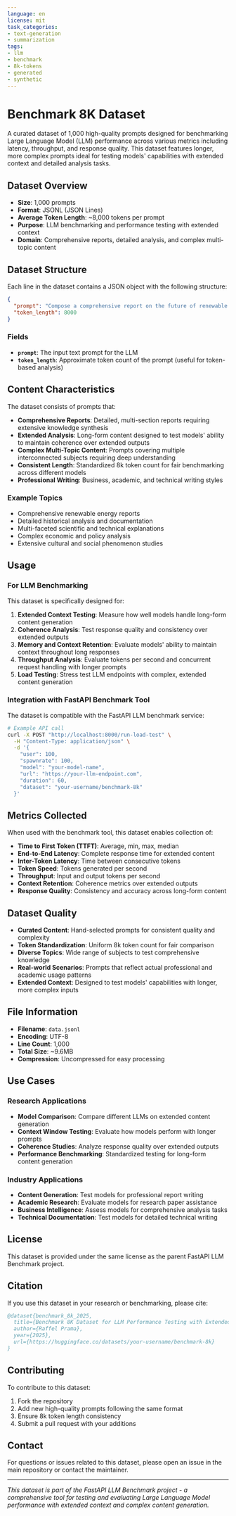 ```yaml
---
language: en
license: mit
task_categories:
- text-generation
- summarization
tags:
- llm
- benchmark
- 8k-tokens
- generated
- synthetic
---
```


# Benchmark 8K Dataset

A curated dataset of 1,000 high-quality prompts designed for benchmarking Large Language Model (LLM) performance across various metrics including latency, throughput, and response quality. This dataset features longer, more complex prompts ideal for testing models' capabilities with extended context and detailed analysis tasks.

## Dataset Overview

- **Size**: 1,000 prompts
- **Format**: JSONL (JSON Lines)
- **Average Token Length**: ~8,000 tokens per prompt
- **Purpose**: LLM benchmarking and performance testing with extended context
- **Domain**: Comprehensive reports, detailed analysis, and complex multi-topic content

## Dataset Structure

Each line in the dataset contains a JSON object with the following structure:

```json
{
  "prompt": "Compose a comprehensive report on the future of renewable energy...",
  "token_length": 8000
}
```

### Fields

- **`prompt`**: The input text prompt for the LLM
- **`token_length`**: Approximate token count of the prompt (useful for token-based analysis)

## Content Characteristics

The dataset consists of prompts that:

- **Comprehensive Reports**: Detailed, multi-section reports requiring extensive knowledge synthesis
- **Extended Analysis**: Long-form content designed to test models' ability to maintain coherence over extended outputs
- **Complex Multi-Topic Content**: Prompts covering multiple interconnected subjects requiring deep understanding
- **Consistent Length**: Standardized 8k token count for fair benchmarking across different models
- **Professional Writing**: Business, academic, and technical writing styles

### Example Topics

- Comprehensive renewable energy reports
- Detailed historical analysis and documentation
- Multi-faceted scientific and technical explanations
- Complex economic and policy analysis
- Extensive cultural and social phenomenon studies

## Usage

### For LLM Benchmarking

This dataset is specifically designed for:

1. **Extended Context Testing**: Measure how well models handle long-form content generation
2. **Coherence Analysis**: Test response quality and consistency over extended outputs
3. **Memory and Context Retention**: Evaluate models' ability to maintain context throughout long responses
4. **Throughput Analysis**: Evaluate tokens per second and concurrent request handling with longer prompts
5. **Load Testing**: Stress test LLM endpoints with complex, extended content generation

### Integration with FastAPI Benchmark Tool

The dataset is compatible with the FastAPI LLM benchmark service:

```bash
# Example API call
curl -X POST "http://localhost:8000/run-load-test" \
  -H "Content-Type: application/json" \
  -d '{
    "user": 100,
    "spawnrate": 100,
    "model": "your-model-name",
    "url": "https://your-llm-endpoint.com",
    "duration": 60,
    "dataset": "your-username/benchmark-8k"
  }'
```

## Metrics Collected

When used with the benchmark tool, this dataset enables collection of:

- **Time to First Token (TTFT)**: Average, min, max, median
- **End-to-End Latency**: Complete response time for extended content
- **Inter-Token Latency**: Time between consecutive tokens
- **Token Speed**: Tokens generated per second
- **Throughput**: Input and output tokens per second
- **Context Retention**: Coherence metrics over extended outputs
- **Response Quality**: Consistency and accuracy across long-form content

## Dataset Quality

- **Curated Content**: Hand-selected prompts for consistent quality and complexity
- **Token Standardization**: Uniform 8k token count for fair comparison
- **Diverse Topics**: Wide range of subjects to test comprehensive knowledge
- **Real-world Scenarios**: Prompts that reflect actual professional and academic usage patterns
- **Extended Context**: Designed to test models' capabilities with longer, more complex inputs

## File Information

- **Filename**: `data.jsonl`
- **Encoding**: UTF-8
- **Line Count**: 1,000
- **Total Size**: ~9.6MB
- **Compression**: Uncompressed for easy processing

## Use Cases

### Research Applications

- **Model Comparison**: Compare different LLMs on extended content generation
- **Context Window Testing**: Evaluate how models perform with longer prompts
- **Coherence Studies**: Analyze response quality over extended outputs
- **Performance Benchmarking**: Standardized testing for long-form content generation

### Industry Applications

- **Content Generation**: Test models for professional report writing
- **Academic Research**: Evaluate models for research paper assistance
- **Business Intelligence**: Assess models for comprehensive analysis tasks
- **Technical Documentation**: Test models for detailed technical writing

## License

This dataset is provided under the same license as the parent FastAPI LLM Benchmark project.

## Citation

If you use this dataset in your research or benchmarking, please cite:

```bibtex
@dataset{benchmark_8k_2025,
  title={Benchmark 8K Dataset for LLM Performance Testing with Extended Context},
  author={Raffel Prama},
  year={2025},
  url={https://huggingface.co/datasets/your-username/benchmark-8k}
}
```

## Contributing

To contribute to this dataset:

1. Fork the repository
2. Add new high-quality prompts following the same format
3. Ensure 8k token length consistency
4. Submit a pull request with your additions

## Contact

For questions or issues related to this dataset, please open an issue in the main repository or contact the maintainer.

---

*This dataset is part of the FastAPI LLM Benchmark project - a comprehensive tool for testing and evaluating Large Language Model performance with extended context and complex content generation.*